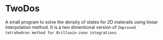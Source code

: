 # TwoDos

A small program to solve the density of states for 2D materails using linear interpolation method. It is a two dimentional version of `Improved tetrahedron method for Brillouin-zone integrations`.

